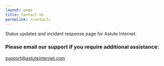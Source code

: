```yaml
---
layout: page
title: Contact Us
permalink: /contact/
---
```


Status updates and incident response page for Astute Internet.

### Please email our support if you require additional assistance:

[support@astuteinternet.com](mailto:email@domain.com)
